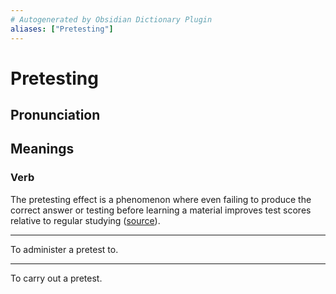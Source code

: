 ```yaml
---
# Autogenerated by Obsidian Dictionary Plugin
aliases: ["Pretesting"]
---
```


# Pretesting

## Pronunciation



## Meanings

### Verb

The pretesting effect is a phenomenon where even failing to produce the correct answer or testing before learning a material improves test scores relative to regular studying ([source](https://learning.subwiki.org/wiki/Pretesting_effect#:~:text=The%20pretesting%20effect%20is%20a%20phenomenon%20where%20even%20failing%20to%20produce%20the%20correct%20answer%20or%20testing%20before%20learning%20a%20material%20improves%20test%20scores%20relative%20to%20regular%20studying)).

---

To administer a pretest to.

---

To carry out a pretest.



## 


